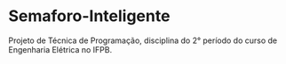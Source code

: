 # Semaforo-Inteligente
Projeto de Técnica de Programação, disciplina do 2° período do curso de Engenharia Elétrica no IFPB.
